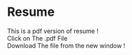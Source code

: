 # Resume
<h>This is a pdf version of resume !</h><br>
Click on The .pdf File<br>
Download The file from the new window !

